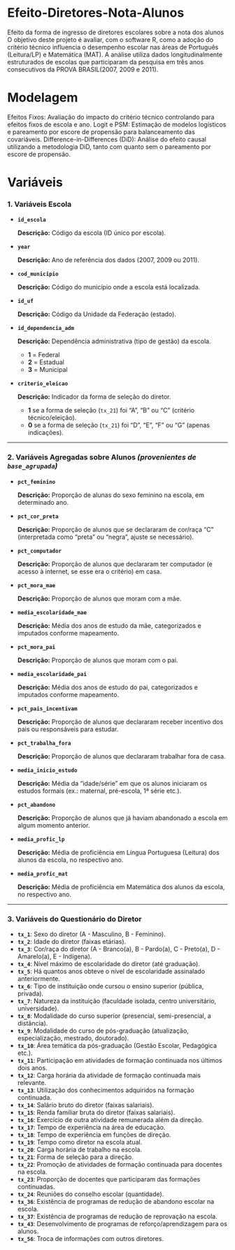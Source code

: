 # Efeito-Diretores-Nota-Alunos
Efeito da forma de ingresso de diretores escolares sobre a nota dos alunos
O objetivo deste projeto é avaliar, com o software R, como a adoção do critério técnico influencia o desempenho escolar nas áreas de Português (Leitura/LP) e Matemática (MAT). A análise utiliza dados longitudinalmente estruturados de escolas que participaram da pesquisa em três anos consecutivos da PROVA BRASIL(2007, 2009 e 2011).
# Modelagem
Efeitos Fixos: Avaliação do impacto do critério técnico controlando para efeitos fixos de escola e ano.
Logit e PSM: Estimação de modelos logísticos e pareamento por escore de propensão para balanceamento das covariáveis.
Difference-in-Differences (DiD): Análise do efeito causal utilizando a metodologia DiD, tanto com quanto sem o pareamento por escore de propensão.

# Variáveis

### **1. Variáveis Escola** 
- **`id_escola`**
    
    **Descrição:** Código da escola (ID único por escola).
    
- **`year`**
    
    **Descrição:** Ano de referência dos dados (2007, 2009 ou 2011).
    
- **`cod_municipio`**
    
    **Descrição:** Código do município onde a escola está localizada.
    
- **`id_uf`**
    
    **Descrição:** Código da Unidade da Federação (estado).
    
- **`id_dependencia_adm`**
    
    **Descrição:** Dependência administrativa (tipo de gestão) da escola.
    
    - **1** = Federal
    - **2** = Estadual
    - **3** = Municipal
- **`criterio_eleicao`**
    
    **Descrição:** Indicador da forma de seleção do diretor.
    
    - **1** se a forma de seleção (`tx_21`) foi “A”, “B” ou “C” (critério técnico/eleição).
    - **0** se a forma de seleção (`tx_21`) foi “D”, “E”, “F” ou “G” (apenas indicações).

---

### 2. **Variáveis Agregadas sobre Alunos** *(provenientes de `base_agrupada`)*

- **`pct_feminino`**
    
    **Descrição:** Proporção de alunas do sexo feminino na escola, em determinado ano.
    
- **`pct_cor_preta`**
    
    **Descrição:** Proporção de alunos que se declararam de cor/raça “C” (interpretada como “preta” ou “negra”, ajuste se necessário).
    
- **`pct_computador`**
    
    **Descrição:** Proporção de alunos que declararam ter computador (e acesso à internet, se esse era o critério) em casa.
    
- **`pct_mora_mae`**
    
    **Descrição:** Proporção de alunos que moram com a mãe.
    
- **`media_escolaridade_mae`**
    
    **Descrição:** Média dos anos de estudo da mãe, categorizados e imputados conforme mapeamento.
    
- **`pct_mora_pai`**
    
    **Descrição:** Proporção de alunos que moram com o pai.
    
- **`media_escolaridade_pai`**
    
    **Descrição:** Média dos anos de estudo do pai, categorizados e imputados conforme mapeamento.
    
- **`pct_pais_incentivam`**
    
    **Descrição:** Proporção de alunos que declararam receber incentivo dos pais ou responsáveis para estudar.
    
- **`pct_trabalha_fora`**
    
    **Descrição:** Proporção de alunos que declararam trabalhar fora de casa.
    
- **`media_inicio_estudo`**
    
    **Descrição:** Média da “idade/série” em que os alunos iniciaram os estudos formais (ex.: maternal, pré-escola, 1ª série etc.).
    
- **`pct_abandono`**
    
    **Descrição:** Proporção de alunos que já haviam abandonado a escola em algum momento anterior.
    
- **`media_profic_lp`**
    
    **Descrição:** Média de proficiência em Língua Portuguesa (Leitura) dos alunos da escola, no respectivo ano.
    
- **`media_profic_mat`**
    
    **Descrição:** Média de proficiência em Matemática dos alunos da escola, no respectivo ano.
    

---

### 3. **Variáveis do Questionário do Diretor**

- **`tx_1`**: Sexo do diretor (A - Masculino, B - Feminino).
- **`tx_2`**: Idade do diretor (faixas etárias).
- **`tx_3`**: Cor/raça do diretor (A - Branco(a), B - Pardo(a), C - Preto(a), D - Amarelo(a), E - Indígena).
- **`tx_4`**: Nível máximo de escolaridade do diretor (até graduação).
- **`tx_5`**: Há quantos anos obteve o nível de escolaridade assinalado anteriormente.
- **`tx_6`**: Tipo de instituição onde cursou o ensino superior (pública, privada).
- **`tx_7`**: Natureza da instituição (faculdade isolada, centro universitário, universidade).
- **`tx_8`**: Modalidade do curso superior (presencial, semi-presencial, a distância).
- **`tx_9`**: Modalidade do curso de pós-graduação (atualização, especialização, mestrado, doutorado).
- **`tx_10`**: Área temática da pós-graduação (Gestão Escolar, Pedagógica etc.).
- **`tx_11`**: Participação em atividades de formação continuada nos últimos dois anos.
- **`tx_12`**: Carga horária da atividade de formação continuada mais relevante.
- **`tx_13`**: Utilização dos conhecimentos adquiridos na formação continuada.
- **`tx_14`**: Salário bruto do diretor (faixas salariais).
- **`tx_15`**: Renda familiar bruta do diretor (faixas salariais).
- **`tx_16`**: Exercício de outra atividade remunerada além da direção.
- **`tx_17`**: Tempo de experiência na área de educação.
- **`tx_18`**: Tempo de experiência em funções de direção.
- **`tx_19`**: Tempo como diretor na escola atual.
- **`tx_20`**: Carga horária de trabalho na escola.
- **`tx_21`**: Forma de seleção para a direção.
- **`tx_22`**: Promoção de atividades de formação continuada para docentes na escola.
- **`tx_23`**: Proporção de docentes que participaram das formações continuadas.
- **`tx_24`**: Reuniões do conselho escolar (quantidade).
- **`tx_36`**: Existência de programas de redução de abandono escolar na escola.
- **`tx_37`**: Existência de programas de redução de reprovação na escola.
- **`tx_43`**: Desenvolvimento de programas de reforço/aprendizagem para os alunos.
- **`tx_56`**: Troca de informações com outros diretores.

